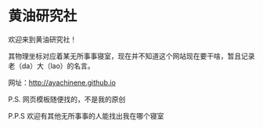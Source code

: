 # 黄油研究社

欢迎来到黄油研究社！

其物理坐标对应着某无所事事寝室，现在并不知道这个网站现在要干啥，暂且记录老（da）大（lao）的名言。

网址：http://ayachinene.github.io

P.S. 网页模板随便找的，不是我的原创

P.P.S 欢迎有其他无所事事的人能找出我在哪个寝室
